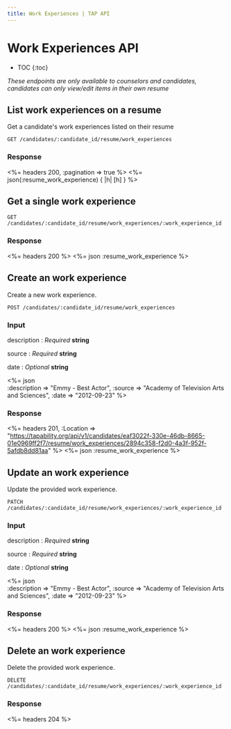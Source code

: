 ```yaml
---
title: Work Experiences | TAP API
---
```


# Work Experiences API

* TOC
{:toc}

_These endpoints are only available to counselors and candidates, candidates can only view/edit items in their own resume_

## List work experiences on a resume

Get a candidate's work experiences listed on their resume

    GET /candidates/:candidate_id/resume/work_experiences

### Response

<%= headers 200, :pagination => true %>
<%= json(:resume_work_experience) { |h| [h] } %>

## Get a single work experience

    GET /candidates/:candidate_id/resume/work_experiences/:work_experience_id

### Response

<%= headers 200 %>
<%= json :resume_work_experience %>

## Create an work experience

Create a new work experience.

    POST /candidates/:candidate_id/resume/work_experiences

### Input

description
: _Required_ **string**

source
: _Required_ **string**

date
: _Optional_ **string**

<%= json \
    :description => "Emmy - Best Actor",
    :source      => "Academy of Television Arts and Sciences",
    :date        => "2012-09-23"
%>

### Response

<%= headers 201, :Location => "https://tapability.org/api/v1/candidates/eaf3022f-330e-46db-8665-01e0969ff2f7/resume/work_experiences/2894c358-f2d0-4a3f-952f-5afdb8dd81aa" %>
<%= json :resume_work_experience %>

## Update an work experience

Update the provided work experience.

    PATCH /candidates/:candidate_id/resume/work_experiences/:work_experience_id

### Input

description
: _Required_ **string**

source
: _Required_ **string**

date
: _Optional_ **string**

<%= json \
    :description => "Emmy - Best Actor",
    :source      => "Academy of Television Arts and Sciences",
    :date        => "2012-09-23"
%>

### Response

<%= headers 200 %>
<%= json :resume_work_experience %>

## Delete an work experience

Delete the provided work experience.

    DELETE /candidates/:candidate_id/resume/work_experiences/:work_experience_id

### Response

<%= headers 204 %>
